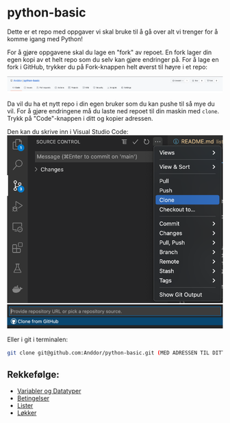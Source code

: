 # python-basic

Dette er et repo med oppgaver vi skal bruke til å gå over alt vi trenger for å komme igang med Python!

For å gjøre oppgavene skal du lage en "fork" av repoet. En fork lager din egen kopi av et helt repo som du selv kan gjøre endringer på. For å lage en fork i GitHub, trykker du på Fork-knappen helt øverst til høyre i et repo:

![Lag en fork](fork.png)

Da vil du ha et nytt repo i din egen bruker som du kan pushe til så mye du vil. For å gjøre endringene må du laste ned repoet til din maskin med `clone`. Trykk på "Code"-knappen i ditt og kopier adressen. 

Den kan du skrive inn i Visual Studio Code:
![Trykk på Clone i VS Code](vscode_clone.png)
![Paste her](vscode_paste_here.png)

Eller i git i terminalen:
```bash
git clone git@github.com:Anddor/python-basic.git (MED ADRESSEN TIL DITT REPO)
```

## Rekkefølge:

* [Variabler og Datatyper](./variables)
* [Betingelser](./conditionals)
* [Lister](./lists)
* [Løkker](./loops)
